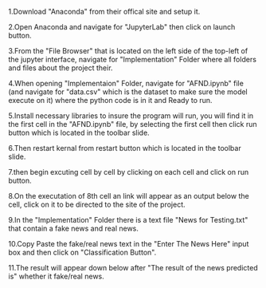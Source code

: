 1.Download "Anaconda" from their offical site and setup it.

2.Open Anaconda and navigate for "JupyterLab" then click on launch button.

3.From the "File Browser" that is located on the left side of the top-left of the jupyter interface,
navigate for "Implementation" Folder where all folders and files about the project their.

4.When opening "Implementaion" Folder, navigate for "AFND.ipynb" file (and navigate for "data.csv" which is the dataset to make sure the model execute on it)
where the python code is in it and Ready to run.

5.Install necessary libraries to insure the program will run, you will find it in the first cell in the "AFND.ipynb" file,
by selecting the first cell then click run button which is located in the toolbar slide.

6.Then restart kernal from restart button which is located in the toolbar slide.

7.then begin excuting cell by cell by clicking on each cell and click on run button.

8.On the executation of 8th cell an link will appear as an output below the cell, 
click on it to be directed to the site of the project.

9.In the "Implementation" Folder there is a text file "News for Testing.txt" that contain a fake news and real news.

10.Copy Paste the fake/real news text in the "Enter The News Here" input box and then click on "Classification Button".

11.The result will appear down below after "The result of the news predicted is" whether it fake/real news.

